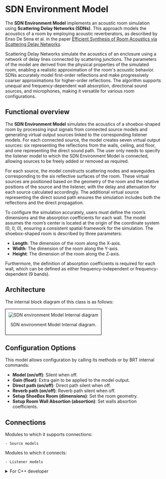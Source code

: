 # SDN Environment Model  

The **SDN Environment Model** implements an acoustic room simulation using **Scattering Delay Networks (SDNs)**. This approach models the acoustics of a room by employing acoustic reverberators, as described by Enso De Sena et al. in the paper <a href="https://ieeexplore.ieee.org/document/7113826" target="_blank">Efficient Synthesis of Room Acoustics via Scattering Delay Networks</a>.

Scattering Delay Networks simulate the acoustics of an enclosure using a network of delay lines connected by scattering junctions. The parameters of the model are derived from the physical properties of the simulated room, enabling a realistic approximation of the room's acoustic behavior. SDNs accurately model first-order reflections and make progressively coarser approximations for higher-order reflections. The algorithm supports unequal and frequency-dependent wall absorption, directional sound sources, and microphones, making it versatile for various room configurations.  

## Functional overview

The **SDN Environment Model** simulates the acoustics of a shoebox-shaped room by processing input signals from connected source models and generating virtual output sources linked to the corresponding listener models. For each connected source, the model creates seven virtual output sources: six representing the reflections from the walls, ceiling, and floor, and one representing the direct sound path. The user only needs to specify the listener model to which the SDN Environment Model is connected, allowing sources to be freely added or removed as required.  

For each source, the model constructs scattering nodes and waveguides corresponding to the six reflective surfaces of the room. These virtual sources are positioned based on the geometry of the room and the relative positions of the source and the listener, with the delay and attenuation for each source calculated accordingly. The additional virtual source representing the direct sound path ensures the simulation includes both the reflections and the direct propagation.

To configure the simulation accurately, users must define the room’s dimensions and the absorption coefficients for each wall. The model assumes the room’s center is located at the origin of the coordinate system (0, 0, 0), ensuring a consistent spatial framework for the simulation.  The shoebox-shaped room is described by three parameters:  

- **Length**: The dimension of the room along the X-axis.  
- **Width**: The dimension of the room along the Y-axis.  
- **Height**: The dimension of the room along the Z-axis.  

Furthermore, the definition of absorption coefficients is required for each wall, which can be defined as either frequency-independent or frequency-dependent (9 bands).

## Architecture

The internal block diagram of this class is as follows:
<div style="border: 1px solid #000; padding: 10px; display: inline-block;">
    <img src="/BRT-Documentation/assets/sysmldiagrams/none.png" alt="SDN environment Model Internal diagram" style="display: block; margin: 0 auto;">
    <p style="text-align: center;">SDN environment Model Internal diagram.</p>
</div>

## Configuration Options

This model allows configuration by calling its methods or by BRT internal commands:

- **Model (on/off)**: Silent when off.
- **Gain (float)**: Extra gain to be applied to the model output.
- **Direct path (on/off)**: Direct path silent when off.
- **Reverb path (on/off)**: Reverb path silent when off.
- **Setup ShoeBox Room (dimensions)**: Set the room geometry.
- **Setup Room Wall Absortion (absortion)**: Set walls absortion coefficients.


## Connections
Modules to which it supports connections: 

    - Source models

Modules to which it connects:

    - Listener models    


<details>
<summary>For C++ developer</summary>

<ul>
<li><strong>File</strong>: /include/EnvironmentModels/SDNEnvironmentModel.hpp</li>
<li><strong>Class name</strong>: CSDNEnvironmentModel</li>
<li><strong>Inheritance</strong>: CEnviromentModelBase</li>
<li><strong>Namespace</strong>: BRTEnvironmentModel</li>
<li><strong>Classes that instance</strong>:
    <ul>
        <li>BRTEnvironmentModel::CSDNEnvironmentProcessor</li>        
        <li>Common::CRoom</li>
    </ul>
</li>
</ul> 

<h2>Class inheritance diagram</h2>
<div style="border: 1px solid #000; padding: 10px; display: inline-block;">
    <img src="/BRT-Documentation/assets/sysmldiagrams/none.png" alt="Free field Model Internal diagram" style="display: block; margin: 0 auto;">
    <p style="text-align: center;">Free field Model Internal diagram.</p>
</div>
<br>

<h2>How to instantiate</h2>

```cpp
// Assuming that the ID of this environment model is contained in _environmentID.
brtManager.BeginSetup();
std::shared_ptr<BRTEnvironmentModel::CSDNEnvironmentModel> environmentModel = brtManager.CreateEnvironment<BRTEnvironmentModel::CSDNEnvironmentModel>(_environmentID);
brtManager.EndSetup();
if (environmentModel == nullptr) {
	// error	
}
```
<h2>How to connect</h2>
Connect it to a listener model.

```cpp
// Assuming that the ID of this environment model is contained in _environmentModelID and 
// that the ID of this listener model is contained in _listenerModelID.
std::shared_ptr<BRTListenerModel::CListenerModelBase> listenerModel = brtManager.GetListenerModel<BRTListenerModel::CListenerModelBase>(_listenerModelID);
if (listenerModel != nullptr) {
	brtManager.BeginSetup();
    bool control = listenerModel->ConnectEnvironmentModel(_environmentModelID);
    brtManager.EndSetup();
}
```

Connect a source model to it.
```cpp
// Assuming that the ID of this source model is contained in _sourceID and 
// that the ID of this environment is contained in _environmentModelID.
std::shared_ptr<BRTEnvironmentModel::CEnviromentModelBase> environmentModel = brtManager->GetEnvironmentModel<BRTEnvironmentModel::CEnviromentModelBase>(_environmentModelID);
if (environmentModel != nullptr) {			
	bool control = environmentModel->ConnectSoundSource(_sourceID);
}
```


<h2>Public methods</h2>

```cpp
void EnableModel() override 
void DisableModel() override

void SetGain(float _gain) override
float GetGain() 

bool SetupShoeBoxRoom(float length, float width, float height)
Common::CRoom GetRoom()

bool SetRoomWallAbsortion(int wallIndex, float absortion)
bool SetRoomAllWallsAbsortion(float _absortion)
bool SetRoomWallAbsortion(int wallIndex, std::vector<float> absortionPerBand)
bool SetRoomAllWallsAbsortion(std::vector<float> absortionPerBand)

void EnableDirectPath() override 
void DisableDirectPath() override 
bool IsDirectPathEnabled() override 

void EnableReverbPath() override 
void DisableReverbPath() override 
bool IsReverbPathEnabled() override 

bool ConnectSoundSource(std::shared_ptr<BRTSourceModel::CSourceModelBase> _source) override
bool ConnectSoundSource(const std::string & _sourceID) override

bool DisconnectSoundSource(std::shared_ptr<BRTSourceModel::CSourceModelBase> _source) override
bool DisconnectSoundSource(const std::string & _sourceID) override

void ResetProcessorBuffers()

void UpdateCommand() override
```


</details>